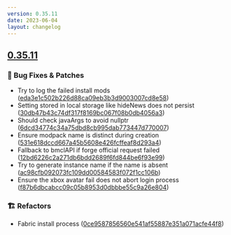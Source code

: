 ```yaml
---
version: 0.35.11
date: 2023-06-04
layout: changelog
---
```

## [0.35.11](#0.35.11)
### 🐛 Bug Fixes & Patches

- Try to log the failed install mods ([eda3e1c502b226d88ca09eb3b3d9003007cd8e58](https://github.com/Voxelum/x-minecraft-launcher/commit/eda3e1c502b226d88ca09eb3b3d9003007cd8e58))
- Setting stored in local storage like hideNews does not persist ([30db47b43c74df317f8169bc067f08b0db4056a3](https://github.com/Voxelum/x-minecraft-launcher/commit/30db47b43c74df317f8169bc067f08b0db4056a3))
- Should check javaArgs to avoid nullptr ([6dcd34774c34a75dbd8cb995dab773447d770007](https://github.com/Voxelum/x-minecraft-launcher/commit/6dcd34774c34a75dbd8cb995dab773447d770007))
- Ensure modpack name is distinct during creation ([531e618dccd667a45b5608e426fcffeaf8d293a4](https://github.com/Voxelum/x-minecraft-launcher/commit/531e618dccd667a45b5608e426fcffeaf8d293a4))
- Fallback to bmclAPI if forge official request failed ([12bd6226c2a271db6bdd2689f6fd844be6f93e99](https://github.com/Voxelum/x-minecraft-launcher/commit/12bd6226c2a271db6bdd2689f6fd844be6f93e99))
- Try to generate instance name if the name is absent ([ac98cfb092073fc109dd00584583f072f1cc106b](https://github.com/Voxelum/x-minecraft-launcher/commit/ac98cfb092073fc109dd00584583f072f1cc106b))
- Ensure the xbox avatar fail does not abort login process ([f87b6dbcabcc09c05b8953d0dbbbe55c9a26e804](https://github.com/Voxelum/x-minecraft-launcher/commit/f87b6dbcabcc09c05b8953d0dbbbe55c9a26e804))
### 🏗️ Refactors

- Fabric install process ([0ce9587856560e541af55887e351a071acfe44f8](https://github.com/Voxelum/x-minecraft-launcher/commit/0ce9587856560e541af55887e351a071acfe44f8))
